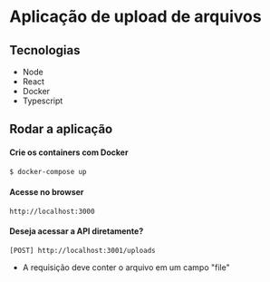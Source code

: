 # Aplicação de upload de arquivos

## Tecnologias

* Node
* React
* Docker
* Typescript

## Rodar a aplicação

#### Crie os containers com Docker

```bash
$ docker-compose up
```

#### Acesse no browser

```
http://localhost:3000
```

#### Deseja acessar a API diretamente?

```
[POST] http://localhost:3001/uploads
```
* A requisição deve conter o arquivo em um campo "file"
